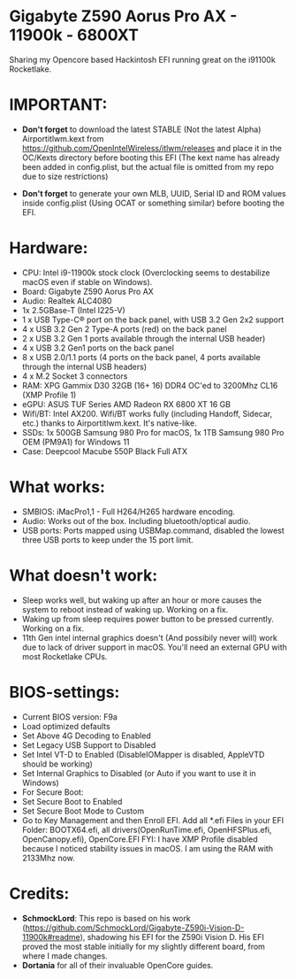 # Gigabyte Z590 Aorus Pro AX - 11900k - 6800XT
Sharing my Opencore based Hackintosh EFI running great on the i91100k Rocketlake.

# IMPORTANT:

- **Don't forget** to download the latest STABLE (Not the latest Alpha) Airportitlwm.kext from https://github.com/OpenIntelWireless/itlwm/releases and place it in the OC/Kexts directory before booting this EFI (The kext name has already been added in config.plist, but the actual file is omitted from my repo due to size restrictions)

- **Don't forget** to generate your own MLB, UUID, Serial ID and ROM values inside config.plist (Using OCAT or something similar) before booting the EFI.

# Hardware:

- CPU: Intel i9-11900k stock clock (Overclocking seems to destabilize macOS even if stable on Windows).
- Board: Gigabyte Z590 Aorus Pro AX
- Audio: Realtek ALC4080
- 1x 2.5GBase-T (Intel I225-V)
- 1 x USB Type-C® port on the back panel, with USB 3.2 Gen 2x2 support
- 4 x USB 3.2 Gen 2 Type-A ports (red) on the back panel
- 2 x USB 3.2 Gen 1 ports available through the internal USB header)
- 4 x USB 3.2 Gen1 ports on the back panel
- 8 x USB 2.0/1.1 ports (4 ports on the back panel, 4 ports available through the internal USB headers)
- 4 x M.2 Socket 3 connectors
- RAM: XPG Gammix D30 32GB (16+ 16) DDR4 OC'ed to 3200Mhz CL16 (XMP Profile 1)
- eGPU: ASUS TUF Series AMD Radeon RX 6800 XT 16 GB
- Wifi/BT: Intel AX200. Wifi/BT works fully (including Handoff, Sidecar, etc.) thanks to Airportitlwm.kext. It's native-like.
- SSDs: 1x 500GB Samsung 980 Pro for macOS, 1x 1TB Samsung 980 Pro OEM (PM9A1) for Windows 11
- Case: Deepcool Macube 550P Black Full ATX

# What works:

- SMBIOS: iMacPro1,1 - Full H264/H265 hardware encoding.
- Audio: Works out of the box. Including bluetooth/optical audio.
- USB ports: Ports mapped using USBMap.command, disabled the lowest three USB ports to keep under the 15 port limit.

# What doesn't work:

- Sleep works well, but waking up after an hour or more causes the system to reboot instead of waking up. Working on a fix.
- Waking up from sleep requires power button to be pressed currently. Working on a fix.
- 11th Gen intel internal graphics doesn't (And possibily never will) work due to lack of driver support in macOS. You'll need an external GPU with most Rocketlake CPUs.

# BIOS-settings:

- Current BIOS version: F9a
- Load optimized defaults
- Set Above 4G Decoding to Enabled
- Set Legacy USB Support to Disabled
- Set Intel VT-D to Enabled (DisableIOMapper is disabled, AppleVTD should be working)
- Set Internal Graphics to Disabled (or Auto if you want to use it in Windows)
- For Secure Boot:
- Set Secure Boot to Enabled
- Set Secure Boot Mode to Custom
- Go to Key Management and then Enroll EFI.
Add all *.efi Files in your EFI Folder: BOOTX64.efi, all drivers(OpenRunTime.efi, OpenHFSPlus.efi, OpenCanopy.efi), OpenCore.EFI
FYI: I have XMP Profile disabled because I noticed stability issues in macOS. I am using the RAM with 2133Mhz now.

# Credits:

- **SchmockLord**: This repo is based on his work (https://github.com/SchmockLord/Gigabyte-Z590i-Vision-D-11900k#readme), shadowing his EFI for the Z590i Vision D. His EFI proved the most stable initially for my slightly different board, from where I made changes.
- **Dortania** for all of their invaluable OpenCore guides.

